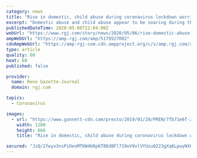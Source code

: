 ```yaml
---
category: news
title: "Rise in domestic, child abuse during coronavirus lockdown worries Washoe DA Hicks"
excerpt: "Domestic abuse and child abuse appear to be soaring during the coronavirus' stay-at-home orders, Washoe County District Attorney Chris Hicks said on. \"In regards to domestic violence, I know that calls to our local call centers that help with domestic violence victims have skyrocketed,"
publishedDateTime: 2020-05-06T22:04:00Z
webUrl: "https://www.rgj.com/story/news/2020/05/06/rise-domestic-abuse-during-covid-19-lockdown-worries-washoe-da/5179527002/"
ampWebUrl: "https://amp.rgj.com/amp/5179527002"
cdnAmpWebUrl: "https://amp-rgj-com.cdn.ampproject.org/c/s/amp.rgj.com/amp/5179527002"
type: article
quality: 60
heat: 60
published: false

provider:
  name: Reno Gazette-Journal
  domain: rgj.com

topics:
  - Coronavirus

images:
  - url: "https://www.gannett-cdn.com/presto/2019/01/28/PREN/7fb71e6f-2b10-47c9-8f15-9c9cb393da35-Martinez-Guzman_press_conference_1.JPG?auto=webp&crop=1999,1109,x0,y353&format=pjpg&width=1200"
    width: 1200
    height: 666
    title: "Rise in domestic, child abuse during coronavirus lockdown worries Washoe DA Hicks"

secured: "JzQ/2fwyx3nsPiOeoMTKW4bRp6T8DdBFl719oV9xlVYUzuQ223gXq6LpwyNX6m9zew/haW4RIxEKjNUEAYPkMiPTQy5RkVQXTzK+2yf+L68v+0gL9BOfwCV1uY/+nf0M3h7HjWFUgjJlRGofMmJ8KlbcGydt9Z3/zVJOutzCEuPUDaqzNLio8u7aTR3bE0narBiZOAXBpHERJy2K+L4TOrXfyJu5Cfl4N3/Dgb7xZvoC1EbB7ccGNY9dMyBTvvIY+HsEVNiletWcLtKHLzPUwMPrjaDDEBCBx/mCKWiGT8FcZogseqli93us6b4FulNc;qDL6hByft5lcTI7nintEGg=="
---
```


